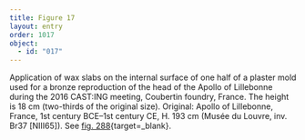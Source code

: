 ```yaml
---
title: Figure 17
layout: entry
order: 1017
object:
  - id: "017"
---
```


Application of wax slabs on the internal surface of one half of a plaster mold used for a bronze reproduction of the head of the Apollo of Lillebonne during the 2016 CAST:ING meeting, Coubertin foundry, France. The height is 18 cm (two-thirds of the original size). Original: Apollo of Lillebonne, France, 1st century BCE–1st century CE, H. 193 cm (Musée du Louvre, inv. Br37 [NIII65]). See [fig. 288](/visual-atlas/#fig-288){target=_blank}.
